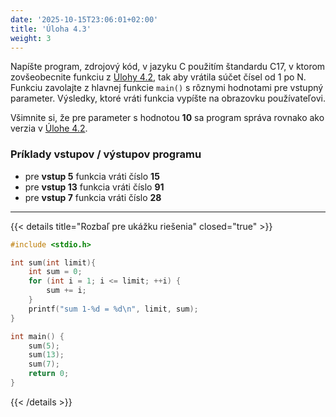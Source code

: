 ```yaml
---
date: '2025-10-15T23:06:01+02:00'
title: 'Úloha 4.3'
weight: 3
---
```


Napíšte program, zdrojový kód, v jazyku C použitím štandardu C17, v ktorom zovšeobecnite funkciu
z [Úlohy 4.2](/exercises/exercise-4/task-4-2),
tak aby vrátila súčet čísel od 1 po N. Funkciu zavolajte z hlavnej funkcie `main()` s rôznymi hodnotami pre vstupný
parameter.
Výsledky, ktoré vráti funkcia vypíšte na obrazovku používateľovi.

Všimnite si, že pre parameter s hodnotou **10** sa program správa rovnako ako verzia v [Úlohe 4.2](/exercises/exercise-4/task-4-2).

### Príklady vstupov / výstupov programu

- pre **vstup 5** funkcia vráti číslo **15**
- pre **vstup 13** funkcia vráti číslo **91**
- pre **vstup 7** funkcia vráti číslo **28**

---

{{< details title="Rozbaľ pre ukážku riešenia" closed="true" >}}

```C
#include <stdio.h>

int sum(int limit){
    int sum = 0;
    for (int i = 1; i <= limit; ++i) {
        sum += i;
    }
    printf("sum 1-%d = %d\n", limit, sum);
}

int main() {
    sum(5);
    sum(13);
    sum(7);
    return 0;
}
```

{{< /details >}}
